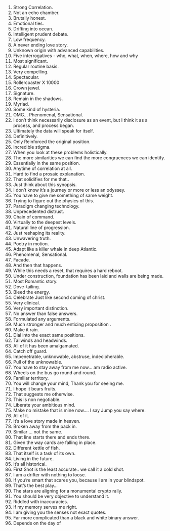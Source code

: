 1. Strong Correlation.
2. Not an echo chamber.
3. Brutally honest.
4. Emotional ties.
5. Drifting into ocean.
6. Intelligent prudent debate.
7. Low frequency.
8. A never ending love story.
9. Unknown origin with advanced capabilities.
10. Five interrogatives - who, what, when, where, how and why
11. Most significant.
12. Regular routine basis.
13. Very compelling.
14. Spectacular.
15. Rollercoaster X 10000
16. Crown jewel.
17. Signature.
18. Remain in the shadows.
19. Myriad.
20. Some kind of hysteria.
21. OMG… Phenomenal, Sensational.
22. I don’t think necessarily disclosure as an event, but I think it as a process, and process began.
23. Ultimately the data will speak for itself.
24. Definitively.
25. Only Reinforced the original position.
26. Incredible stigma.
27. When you look at these problems holistically.
28. The more similarities we can find the more congruences we can identify.
29. Essentially in the same position.
30. Anytime of correlation at all.
31. Hard to find a prosaic explanation.
32. That solidifies for me that..
33. Just think about this synopsis.
34. I don’t know it’s a journey or more or less an odyssey.
35. You have to give me something of same weight.
36. Trying to figure out the physics of this.
37. Paradigm changing technology.
38. Unprecedented distrust.
39. Chain of command.
40. Virtually to the deepest levels.
41. Natural line of progression.
42. Just reshaping its reality.
43. Unwavering truth.
44. Poetry in motion.
45. Adapt like a killer whale in deep Atlantic.
46. Phenomenal, Sensational.
47. Facade.
48. And then that happens.
49. While this needs a reset, that requires a hard reboot.
50. Under construction, foundation has been laid and walls are being made.
51. Most Romantic story.
52. Dove-tailing.
53. Bleed the energy.
54. Celebrate Just like second coming of christ.
55. Very clinical.
56. Very important distinction.
57. No answer than false answers.
58. Formulated any arguments.
59. Much stronger and much enticing proposition .
60. Make it rain.
61. Dial into the exact same positions.
62. Tailwinds and headwinds.
63. All of it has been amalgamated.
64. Catch off guard.
65. Impenetrable, unknowable, abstruse, indecipherable.
66. Pull of the unknowable.
67. You have to stay away from me now… am radio active.
68. Wheels on the bus go round and round.
69. Familiar territory.
70. You will change your mind, Thank you for seeing me.
71. I hope it bears fruits.
72. That suggests me otherwise.
73. This is non negotiable.
74. Liberate your ambitious mind.
75. Make no mistake that is mine now…. I say Jump you say where.
76. All of it.
77. It’s a love story made in heaven.
78. Broken away from the pack in.
79. Similar … not the same.
80. That line starts there and ends there.
81. Given the way cards are falling in place.
82. Different kettle of fish.
83. That itself is a task of its own.
84. Living in the future.
85. It’s all historical.
86. First Shot is the least accurate.. we call it a cold shot.
87. I am a drifter with nothing to loose.
88. If you’re smart that scares you, because I am in your blindspot.
89. That’s the best play…
90. The stars are aligning for a monumental crypto rally.
91. You should be very objective to understand it.
92. Riddled with inaccuracies.
93. If my memory serves me right.
94. I am giving you the senses not exact quotes.
95. Far more complicated than a black and white binary answer.
96. Depends on the day of
